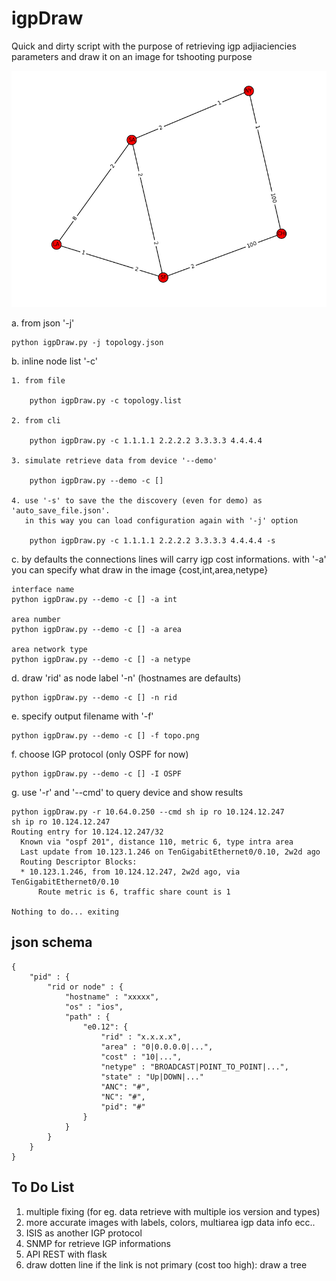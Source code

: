 # igpDraw

Quick and dirty script with the purpose of retrieving igp adjiaciencies parameters and draw it on an image for tshooting purpose

![alt tag](https://github.com/mft3000/igpDraw/blob/master/ospf_doc.png)

a. from json '-j'

	
	python igpDraw.py -j topology.json
	

b. inline node list '-c'

	1. from file

		python igpDraw.py -c topology.list

	2. from cli

		python igpDraw.py -c 1.1.1.1 2.2.2.2 3.3.3.3 4.4.4.4

	3. simulate retrieve data from device '--demo'

		python igpDraw.py --demo -c []

	4. use '-s' to save the the discovery (even for demo) as 'auto_save_file.json'. 
	   in this way you can load configuration again with '-j' option

		python igpDraw.py -c 1.1.1.1 2.2.2.2 3.3.3.3 4.4.4.4 -s

c. by defaults the connections lines will carry igp cost informations. with '-a' you can specify what draw in the image {cost,int,area,netype}

	interface name
	python igpDraw.py --demo -c [] -a int

	area number
	python igpDraw.py --demo -c [] -a area

	area network type 
	python igpDraw.py --demo -c [] -a netype

d. draw 'rid' as node label '-n' (hostnames are defaults)

	python igpDraw.py --demo -c [] -n rid

e. specify output filename with '-f'

	python igpDraw.py --demo -c [] -f topo.png

f. choose IGP protocol (only OSPF for now)

	python igpDraw.py --demo -c [] -I OSPF

g. use '-r' and '--cmd' to query device and show results

	python igpDraw.py -r 10.64.0.250 --cmd sh ip ro 10.124.12.247
	sh ip ro 10.124.12.247
	Routing entry for 10.124.12.247/32
	  Known via "ospf 201", distance 110, metric 6, type intra area
	  Last update from 10.123.1.246 on TenGigabitEthernet0/0.10, 2w2d ago
	  Routing Descriptor Blocks:
	  * 10.123.1.246, from 10.124.12.247, 2w2d ago, via TenGigabitEthernet0/0.10
	      Route metric is 6, traffic share count is 1
	      
	Nothing to do... exiting

## json schema
```
{
	"pid" : {
		"rid or node" : {
			"hostname" : "xxxxx", 
			"os" : "ios",
			"path" : {
				"e0.12": {
					"rid" : "x.x.x.x", 
					"area" : "0|0.0.0.0|...",
					"cost" : "10|...",
					"netype" : "BROADCAST|POINT_TO_POINT|...",
					"state" : "Up|DOWN|..."
                    "ANC": "#",
                    "NC": "#",
                    "pid": "#"
				}
			}
		}
	}
}
```
## To Do List

1. multiple fixing (for eg. data retrieve with multiple ios version and types)
2. more accurate images with labels, colors, multiarea igp data info ecc..
3. ISIS as another IGP protocol
4. SNMP for retrieve IGP informations
5. API REST with flask
6. draw dotten line if the link is not primary (cost too high): draw a tree
